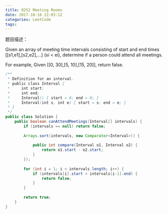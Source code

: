 ```yaml
---
title: 0252 Meeting Rooms
date: 2017-10-16 22:03:12
categories: LeetCode
tags:
---
```


题目描述：

Given an array of meeting time intervals consisting of start and end times [[s1,e1],[s2,e2],...] (si < ei), determine if a person could attend all meetings.

For example,
Given [[0, 30],[5, 10],[15, 20]],
return false.

```java
/**
 * Definition for an interval.
 * public class Interval {
 *     int start;
 *     int end;
 *     Interval() { start = 0; end = 0; }
 *     Interval(int s, int e) { start = s; end = e; }
 * }
 */
public class Solution {
    public boolean canAttendMeetings(Interval[] intervals) {
        if (intervals == null) return false; 
        
        Arrays.sort(intervals, new Comparator<Interval>() {
            
            public int compare(Interval o1, Interval o2) {
                return o1.start - o2.start;
            }
        });
        
        for (int i = 1; i < intervals.length; i++) {
            if (intervals[i].start < intervals[i-1].end) {
                return false;
            }
        }
        
        return true;
    }
}
```
